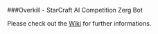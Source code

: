 
###Overkill - StarCraft AI Competition Zerg Bot

Please check out the [Wiki](https://github.com/sijiaxu/Overkill/wiki) for further informations.
